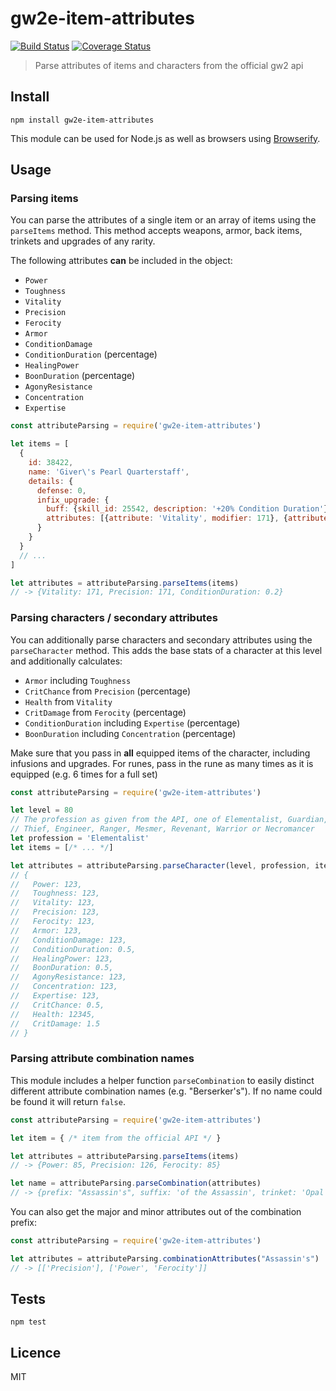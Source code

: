 # gw2e-item-attributes

[![Build Status](https://img.shields.io/travis/gw2efficiency/gw2e-item-attributes.svg?style=flat-square)](https://travis-ci.org/gw2efficiency/gw2e-item-attributes)
[![Coverage Status](https://img.shields.io/codecov/c/github/gw2efficiency/gw2e-item-attributes/master.svg?style=flat-square)](https://codecov.io/github/gw2efficiency/gw2e-item-attributes)

> Parse attributes of items and characters from the official gw2 api

## Install

```
npm install gw2e-item-attributes
```

This module can be used for Node.js as well as browsers using [Browserify](https://github.com/substack/browserify-handbook#how-node_modules-works).

## Usage

### Parsing items

You can parse the attributes of a single item or an array of items using the `parseItems` method.
This method accepts weapons, armor, back items, trinkets and upgrades of any rarity. 

The following attributes **can** be included in the object:

- `Power`
- `Toughness`
- `Vitality`
- `Precision`
- `Ferocity`
- `Armor`
- `ConditionDamage`
- `ConditionDuration` (percentage)
- `HealingPower`
- `BoonDuration` (percentage)
- `AgonyResistance`
- `Concentration`
- `Expertise`

```js
const attributeParsing = require('gw2e-item-attributes')

let items = [
  {
    id: 38422,
    name: 'Giver\'s Pearl Quarterstaff',
    details: {
      defense: 0,
      infix_upgrade: {
        buff: {skill_id: 25542, description: '+20% Condition Duration'},
        attributes: [{attribute: 'Vitality', modifier: 171}, {attribute: 'Precision', modifier: 171}]
      }
    }
  }  
  // ...
]

let attributes = attributeParsing.parseItems(items)
// -> {Vitality: 171, Precision: 171, ConditionDuration: 0.2}
```

### Parsing characters / secondary attributes

You can additionally parse characters and secondary attributes using the `parseCharacter` method.
This adds the base stats of a character at this level and additionally calculates:

- `Armor` including `Toughness`
- `CritChance` from `Precision` (percentage)
- `Health` from `Vitality`
- `CritDamage` from `Ferocity` (percentage)
- `ConditionDuration` including `Expertise` (percentage)
- `BoonDuration` including `Concentration` (percentage)

Make sure that you pass in **all** equipped items of the character, including infusions and upgrades.
For runes, pass in the rune as many times as it is equipped (e.g. 6 times for a full set)

```js
const attributeParsing = require('gw2e-item-attributes')

let level = 80
// The profession as given from the API, one of Elementalist, Guardian, 
// Thief, Engineer, Ranger, Mesmer, Revenant, Warrior or Necromancer
let profession = 'Elementalist'
let items = [/* ... */]

let attributes = attributeParsing.parseCharacter(level, profession, items)
// {
//   Power: 123,
//   Toughness: 123,
//   Vitality: 123,
//   Precision: 123,
//   Ferocity: 123,
//   Armor: 123,
//   ConditionDamage: 123,
//   ConditionDuration: 0.5,
//   HealingPower: 123,
//   BoonDuration: 0.5,
//   AgonyResistance: 123,
//   Concentration: 123,
//   Expertise: 123,
//   CritChance: 0.5,
//   Health: 12345,
//   CritDamage: 1.5
// }
```

### Parsing attribute combination names

This module includes a helper function `parseCombination` to easily distinct different
attribute combination names (e.g. "Berserker's"). If no name could be found it will return `false`.

```js
const attributeParsing = require('gw2e-item-attributes')

let item = { /* item from the official API */ }

let attributes = attributeParsing.parseItems(items)
// -> {Power: 85, Precision: 126, Ferocity: 85}

let name = attributeParsing.parseCombination(attributes)
// -> {prefix: "Assassin's", suffix: 'of the Assassin', trinket: 'Opal', ascended: ["Saphir's", "Soros's"]}
```

You can also get the major and minor attributes out of the combination prefix:

```js
const attributeParsing = require('gw2e-item-attributes')

let attributes = attributeParsing.combinationAttributes("Assassin's")
// -> [['Precision'], ['Power', 'Ferocity']]
```

## Tests

```
npm test
```

## Licence

MIT
